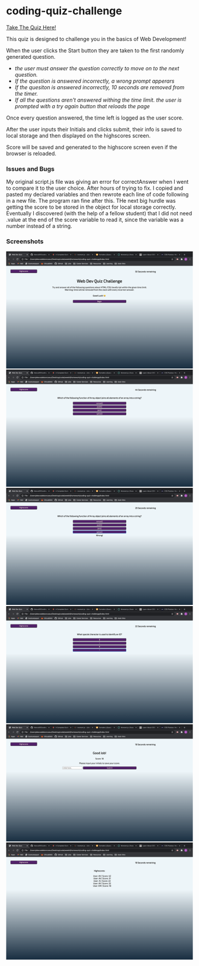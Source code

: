 # coding-quiz-challenge

[Take The Quiz Here!](https://alexva397.github.io/coding-quiz-challenge/)

This quiz is designed to challenge you in the basics of Web Development!

When the user clicks the Start button they are taken to the first randomly generated question.
- *the user must answer the question correctly to move on to the next question.*
- *If the question is answered incorrectly, a wrong prompt apperars*
- *If the quesiton is answered incorrectly, 10 seconds are removed from the timer.*
- *If all the questions aren't answered withing the time limit. the user is prompted with a try again button that reloads the page*

Once every question answered, the time left is logged as the user score.

After the user inputs their Initials and clicks submit, their info is saved to local storage and then displayed on the highscores screen.

Score will be saved and generated to the highscore screen even if the browser is reloaded.

### Issues and Bugs

My original script.js file was giving an error for correctAnswer when I went to compare it to the user choice. After hours of trying to fix. I copied and pasted my declared variables and then rewrote each line of code following in a new file. The program ran fine after this. THe next big hurdle was getting the score to be stored in the object for local storage correctly. Eventually I discovered (with the help of a fellow student) that I did not need .value at the end of the score variable to read it, since the variable was a number instead of a string.

### Screenshots
![screenshot1](./assets/images/ss1.png)
![screenshot2](./assets/images/ss2.png)
![screenshot3](./assets/images/ss3.png)
![screenshot4](./assets/images/ss4.png)
![screenshot5](./assets/images/ss5.png)
![screenshot6](./assets/images/ss6.png)
